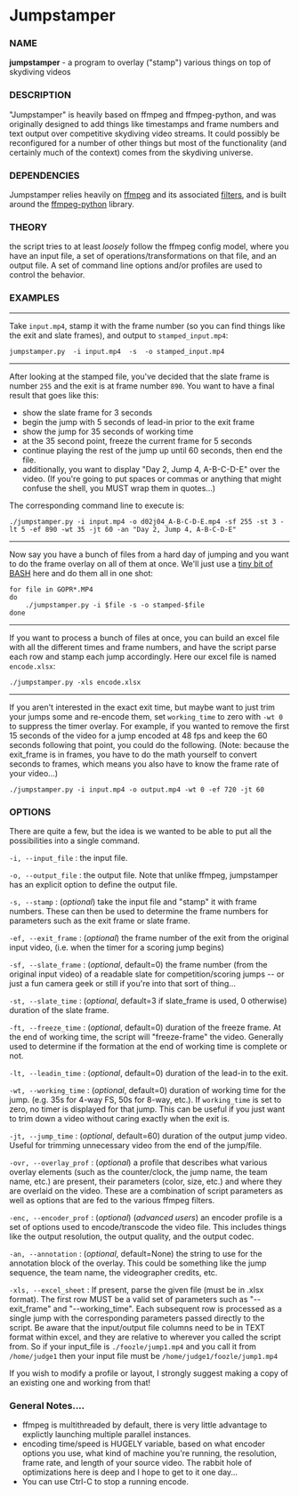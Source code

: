 # Jumpstamper

### NAME ###

**jumpstamper** - a program to overlay ("stamp") various things on top of skydiving videos

### DESCRIPTION ### 
"Jumpstamper" is heavily based on ffmpeg and ffmpeg-python, and was originally designed
to add things like timestamps and frame numbers and text output over competitive
skydiving video streams.  It could possibly be reconfigured for a number of other things
but most of the functionality (and certainly much of the context) comes from the skydiving
universe.

### DEPENDENCIES ###
Jumpstamper relies heavily on [ffmpeg](https://github.com/kkroening/ffmpeg-python/) and its associated [filters](https://ffmpeg.org/ffmpeg-filters.html), and is built around the [ffmpeg-python](https://github.com/kkroening/ffmpeg-python/blob/master/README.md) library.  

### THEORY ###
the script tries to at least *loosely* follow the ffmpeg config model, where you have an input file, a set of operations/transformations on that file, and an output file.  A set of command line options and/or profiles are used to control the behavior.  


### EXAMPLES ###

---


Take `input.mp4`, stamp it with the frame number (so you can find things like the exit and slate frames), and output to `stamped_input.mp4`:
```
jumpstamper.py  -i input.mp4  -s  -o stamped_input.mp4 
```

---


After looking at the stamped file, you've decided that the slate frame is number `255` and the exit is at frame number `890`.  You want to have a final result that goes like this:
 - show the slate frame for 3 seconds
 - begin the jump with 5 seconds of lead-in prior to the exit frame
 - show the jump for 35 seconds of working time
 - at the 35 second point, freeze the current frame for 5 seconds
 - continue playing the rest of the jump up until 60 seconds, then end the file.
 - additionally, you want to display "Day 2, Jump 4, A-B-C-D-E" over the video.  (If you're going to put spaces or commas or anything that might confuse the shell, you MUST wrap them in quotes...)

The corresponding command line to execute is:
 ```
 ./jumpstamper.py -i input.mp4 -o d02j04_A-B-C-D-E.mp4 -sf 255 -st 3 -lt 5 -ef 890 -wt 35 -jt 60 -an "Day 2, Jump 4, A-B-C-D-E"
```

---

Now say you have a bunch of files from a hard day of jumping and you want to do the frame overlay on all of them at once.  We'll just use a [tiny bit of BASH](https://tldp.org/LDP/abs/html/abs-guide.html#EX22) here and do them all in one shot:
```
for file in GOPR*.MP4
do 
    ./jumpstamper.py -i $file -s -o stamped-$file
done
```

---

If you want to process a bunch of files at once, you can build an excel file with all the different times and frame numbers, and have the script parse each row and stamp each jump accordingly.  Here our excel file is named `encode.xlsx`:
```
./jumpstamper.py -xls encode.xlsx
```

---

If you aren't interested in the exact exit time, but maybe want to just trim your jumps some and re-encode them, set `working_time` to zero with `-wt 0` to suppress the timer overlay.  For example, if you wanted to remove the first 15 seconds of the video for a jump encoded at 48 fps and keep the 60 seconds following that point, you could do the following.  (Note: because the exit_frame is in frames, you have to do the math yourself to convert seconds to frames, which means you also have to know the frame rate of your video...)
```
./jumpstamper.py -i input.mp4 -o output.mp4 -wt 0 -ef 720 -jt 60
```


### OPTIONS ###

There are quite a few, but the idea is we wanted to be able to put all the possibilities into a single command.  

`-i, --input_file` : the input file.

`-o, --output_file` : the output file.  Note that unlike ffmpeg, jumpstamper has an explicit option to define the output file.  

`-s, --stamp` : (*optional*) take the input file and "stamp" it with frame numbers.  These can then be used to determine the frame numbers for parameters such as the exit frame or slate frame.

`-ef, --exit_frame` : (*optional*) the frame number of the exit from the original input video, (i.e. when the timer for a scoring jump begins)

`-sf, --slate_frame` : (*optional*, default=0) the frame number (from the original input video) of a readable slate for competition/scoring jumps -- or just a fun camera geek or still if you're into that sort of thing...

`-st, --slate_time` : (*optional*, default=3 if slate_frame is used, 0 otherwise) duration of the slate frame.

`-ft, --freeze_time` : (*optional*, default=0) duration of the freeze frame.  At the end of working time, the script will "freeze-frame" the video.  Generally used to determine if the formation at the end of working time is complete or not.  

`-lt, --leadin_time` : (*optional*, default=0) duration of the lead-in to the exit.   

`-wt, --working_time` : (*optional*, default=0) duration of working time for the jump.  (e.g. 35s for 4-way FS, 50s for 8-way, etc.).  If `working_time` is set to zero, no timer is displayed for that jump.  This can be useful if you just want to trim down a video without caring exactly when the exit is.

`-jt, --jump_time` : (*optional*, default=60) duration of the output jump video.  Useful for trimming unnecessary video from the end of the jump/file.

`-ovr, --overlay_prof` : (*optional*) a profile that describes what various overlay elements (such as the counter/clock, the jump name, the team name, etc.) are present, their parameters (color, size, etc.) and where they are overlaid on the video.  These are a combination of script parameters as well as options that are fed to the various ffmpeg filters.

`-enc, --encoder_prof` : (*optional*)  (*advanced users*) an encoder profile is a set of options used to encode/transcode the video file.  This includes things like the output resolution, the output quality, and the output codec.  

`-an, --annotation` : (*optional*, default=None) the string to use for the annotation block of the overlay.  This could be something like the jump sequence, the team name, the videographer credits, etc.

`-xls, --excel_sheet` : If present, parse the given file (must be in .xlsx format).  The first row MUST be a valid set of parameters such as "--exit_frame" and "--working_time".  Each subsequent row is processed as a single jump with the corresponding parameters passed directly to the script.  Be aware that the input/output file columns need to be in TEXT format within excel, and they are relative to wherever you called the script from.  So if your input_file is `./foozle/jump1.mp4` and you call it from `/home/judge1` then your input file must be `/home/judge1/foozle/jump1.mp4`


If you wish to modify a profile or layout, I strongly suggest making a copy of an existing one and working from that!


 ### General Notes.... ###
 - ffmpeg is multithreaded by default, there is very little advantage to explictly launching multiple parallel instances.  
 - encoding time/speed is HUGELY variable, based on what encoder options you use,  what kind of machine you're running, the resolution, frame rate, and length of your source video.  The rabbit hole of optimizations here is deep and I hope to get to it one day...
 - You can use Ctrl-C to stop a running encode.

